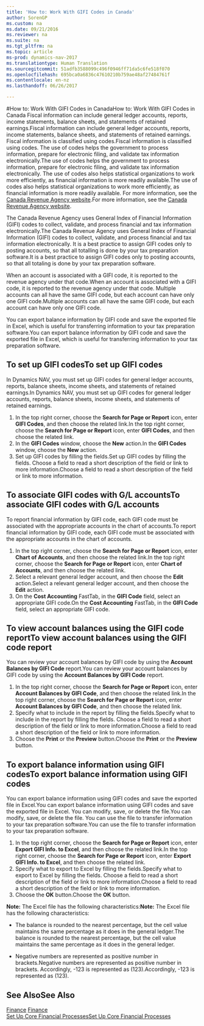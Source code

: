 ```yaml
---
title: 'How to: Work With GIFI Codes in Canada'
author: SorenGP
ms.custom: na
ms.date: 09/21/2016
ms.reviewer: na
ms.suite: na
ms.tgt_pltfrm: na
ms.topic: article
ms-prod: dynamics-nav-2017
ms.translationtype: Human Translation
ms.sourcegitcommit: 51adfb3588099c496f0946ff71da5c6fe518f070
ms.openlocfilehash: 695bca0a6836c47610210b759ae48af27484761f
ms.contentlocale: en-nz
ms.lasthandoff: 06/26/2017

---
```


#<a name="how-to-work-with-gifi-codes-in-canada"></a><span data-ttu-id="41f70-102">How to: Work With GIFI Codes in Canada</span><span class="sxs-lookup"><span data-stu-id="41f70-102">How to: Work With GIFI Codes in Canada</span></span>
<span data-ttu-id="41f70-103">Fiscal information can include general ledger accounts, reports, income statements, balance sheets, and statements of retained earnings.</span><span class="sxs-lookup"><span data-stu-id="41f70-103">Fiscal information can include general ledger accounts, reports, income statements, balance sheets, and statements of retained earnings.</span></span> <span data-ttu-id="41f70-104">Fiscal information is classified using codes.</span><span class="sxs-lookup"><span data-stu-id="41f70-104">Fiscal information is classified using codes.</span></span> <span data-ttu-id="41f70-105">The use of codes helps the government to process information, prepare for electronic filing, and validate tax information electronically.</span><span class="sxs-lookup"><span data-stu-id="41f70-105">The use of codes helps the government to process information, prepare for electronic filing, and validate tax information electronically.</span></span> <span data-ttu-id="41f70-106">The use of codes also helps statistical organizations to work more efficiently, as financial information is more readily available.</span><span class="sxs-lookup"><span data-stu-id="41f70-106">The use of codes also helps statistical organizations to work more efficiently, as financial information is more readily available.</span></span> <span data-ttu-id="41f70-107">For more information, see the [Canada Revenue Agency website](http://www.cra-arc.gc.ca/).</span><span class="sxs-lookup"><span data-stu-id="41f70-107">For more information, see the [Canada Revenue Agency website](http://www.cra-arc.gc.ca/).</span></span>

<span data-ttu-id="41f70-108">The Canada Revenue Agency uses General Index of Financial Information (GIFI) codes to collect, validate, and process financial and tax information electronically.</span><span class="sxs-lookup"><span data-stu-id="41f70-108">The Canada Revenue Agency uses General Index of Financial Information (GIFI) codes to collect, validate, and process financial and tax information electronically.</span></span> <span data-ttu-id="41f70-109">It is a best practice to assign GIFI codes only to posting accounts, so that all totalling is done by your tax preparation software.</span><span class="sxs-lookup"><span data-stu-id="41f70-109">It is a best practice to assign GIFI codes only to posting accounts, so that all totaling is done by your tax preparation software.</span></span>

<span data-ttu-id="41f70-110">When an account is associated with a GIFI code, it is reported to the revenue agency under that code.</span><span class="sxs-lookup"><span data-stu-id="41f70-110">When an account is associated with a GIFI code, it is reported to the revenue agency under that code.</span></span> <span data-ttu-id="41f70-111">Multiple accounts can all have the same GIFI code, but each account can have only one GIFI code.</span><span class="sxs-lookup"><span data-stu-id="41f70-111">Multiple accounts can all have the same GIFI code, but each account can have only one GIFI code.</span></span>

<span data-ttu-id="41f70-112">You can export balance information by GIFI code and save the exported file in Excel, which is useful for transferring information to your tax preparation software.</span><span class="sxs-lookup"><span data-stu-id="41f70-112">You can export balance information by GIFI code and save the exported file in Excel, which is useful for transferring information to your tax preparation software.</span></span>

## <a name="to-set-up-gifi-codes"></a><span data-ttu-id="41f70-113">To set up GIFI codes</span><span class="sxs-lookup"><span data-stu-id="41f70-113">To set up GIFI codes</span></span>
<span data-ttu-id="41f70-114">In Dynamics NAV, you must set up GIFI codes for general ledger accounts, reports, balance sheets, income sheets, and statements of retained earnings.</span><span class="sxs-lookup"><span data-stu-id="41f70-114">In Dynamics NAV, you must set up GIFI codes for general ledger accounts, reports, balance sheets, income sheets, and statements of retained earnings.</span></span>

1. <span data-ttu-id="41f70-115">In the top right corner, choose the **Search for Page or Report** icon, enter **GIFI Codes**, and then choose the related link.</span><span class="sxs-lookup"><span data-stu-id="41f70-115">In the top right corner, choose the **Search for Page or Report** icon, enter **GIFI Codes**, and then choose the related link.</span></span>
2. <span data-ttu-id="41f70-116">In the **GIFI Codes** window, choose the **New** action.</span><span class="sxs-lookup"><span data-stu-id="41f70-116">In the **GIFI Codes** window, choose the **New** action.</span></span>
3. <span data-ttu-id="41f70-117">Set up GIFI codes by filling the fields.</span><span class="sxs-lookup"><span data-stu-id="41f70-117">Set up GIFI codes by filling the fields.</span></span> <span data-ttu-id="41f70-118">Choose a field to read a short description of the field or link to more information.</span><span class="sxs-lookup"><span data-stu-id="41f70-118">Choose a field to read a short description of the field or link to more information.</span></span>

## <a name="to-associate-gifi-codes-with-gl-accounts"></a><span data-ttu-id="41f70-119">To associate GIFI codes with G/L accounts</span><span class="sxs-lookup"><span data-stu-id="41f70-119">To associate GIFI codes with G/L accounts</span></span>
<span data-ttu-id="41f70-120">To report financial information by GIFI code, each GIFI code must be associated with the appropriate accounts in the chart of accounts.</span><span class="sxs-lookup"><span data-stu-id="41f70-120">To report financial information by GIFI code, each GIFI code must be associated with the appropriate accounts in the chart of accounts.</span></span>

1. <span data-ttu-id="41f70-121">In the top right corner, choose the **Search for Page or Report** icon, enter **Chart of Accounts**, and then choose the related link.</span><span class="sxs-lookup"><span data-stu-id="41f70-121">In the top right corner, choose the **Search for Page or Report** icon, enter **Chart of Accounts**, and then choose the related link.</span></span>
2. <span data-ttu-id="41f70-122">Select a relevant general ledger account, and then choose the **Edit** action.</span><span class="sxs-lookup"><span data-stu-id="41f70-122">Select a relevant general ledger account, and then choose the **Edit** action.</span></span>
3. <span data-ttu-id="41f70-123">On the **Cost Accounting** FastTab, in the **GIFI Code** field, select an appropriate GIFI code.</span><span class="sxs-lookup"><span data-stu-id="41f70-123">On the **Cost Accounting** FastTab, in the **GIFI Code** field, select an appropriate GIFI code.</span></span>

## <a name="to-view-account-balances-using-the-gifi-code-report"></a><span data-ttu-id="41f70-124">To view account balances using the GIFI code report</span><span class="sxs-lookup"><span data-stu-id="41f70-124">To view account balances using the GIFI code report</span></span>
<span data-ttu-id="41f70-125">You can review your account balances by GIFI code by using the **Account Balances by GIFI Code** report.</span><span class="sxs-lookup"><span data-stu-id="41f70-125">You can review your account balances by GIFI code by using the **Account Balances by GIFI Code** report.</span></span>

1. <span data-ttu-id="41f70-126">In the top right corner, choose the **Search for Page or Report** icon, enter **Account Balances by GIFI Code**, and then choose the related link.</span><span class="sxs-lookup"><span data-stu-id="41f70-126">In the top right corner, choose the **Search for Page or Report** icon, enter **Account Balances by GIFI Code**, and then choose the related link.</span></span>
2. <span data-ttu-id="41f70-127">Specify what to include in the report by filling the fields.</span><span class="sxs-lookup"><span data-stu-id="41f70-127">Specify what to include in the report by filling the fields.</span></span> <span data-ttu-id="41f70-128">Choose a field to read a short description of the field or link to more information.</span><span class="sxs-lookup"><span data-stu-id="41f70-128">Choose a field to read a short description of the field or link to more information.</span></span>
3. <span data-ttu-id="41f70-129">Choose the **Print** or the **Preview** button.</span><span class="sxs-lookup"><span data-stu-id="41f70-129">Choose the **Print** or the **Preview** button.</span></span>

## <a name="to-export-balance-information-using-gifi-codes"></a><span data-ttu-id="41f70-130">To export balance information using GIFI codes</span><span class="sxs-lookup"><span data-stu-id="41f70-130">To export balance information using GIFI codes</span></span>
<span data-ttu-id="41f70-131">You can export balance information using GIFI codes and save the exported file in Excel.</span><span class="sxs-lookup"><span data-stu-id="41f70-131">You can export balance information using GIFI codes and save the exported file in Excel.</span></span> <span data-ttu-id="41f70-132">You can modify, save, or delete the file.</span><span class="sxs-lookup"><span data-stu-id="41f70-132">You can modify, save, or delete the file.</span></span> <span data-ttu-id="41f70-133">You can use the file to transfer information to your tax preparation software.</span><span class="sxs-lookup"><span data-stu-id="41f70-133">You can use the file to transfer information to your tax preparation software.</span></span>

1. <span data-ttu-id="41f70-134">In the top right corner, choose the **Search for Page or Report** icon, enter **Export GIFI Info. to Excel**, and then choose the related link.</span><span class="sxs-lookup"><span data-stu-id="41f70-134">In the top right corner, choose the **Search for Page or Report** icon, enter **Export GIFI Info. to Excel**, and then choose the related link.</span></span>
2. <span data-ttu-id="41f70-135">Specify what to export to Excel by filling the fields.</span><span class="sxs-lookup"><span data-stu-id="41f70-135">Specify what to export to Excel by filling the fields.</span></span> <span data-ttu-id="41f70-136">Choose a field to read a short description of the field or link to more information.</span><span class="sxs-lookup"><span data-stu-id="41f70-136">Choose a field to read a short description of the field or link to more information.</span></span>
3. <span data-ttu-id="41f70-137">Choose the **OK** button.</span><span class="sxs-lookup"><span data-stu-id="41f70-137">Choose the **OK** button.</span></span>

<span data-ttu-id="41f70-138">**Note:** The Excel file has the following characteristics:</span><span class="sxs-lookup"><span data-stu-id="41f70-138">**Note:** The Excel file has the following characteristics:</span></span>

* <span data-ttu-id="41f70-139">The balance is rounded to the nearest percentage, but the cell value maintains the same percentage as it does in the general ledger.</span><span class="sxs-lookup"><span data-stu-id="41f70-139">The balance is rounded to the nearest percentage, but the cell value maintains the same percentage as it does in the general ledger.</span></span>

* <span data-ttu-id="41f70-140">Negative numbers are represented as positive number in brackets.</span><span class="sxs-lookup"><span data-stu-id="41f70-140">Negative numbers are represented as positive number in brackets.</span></span> <span data-ttu-id="41f70-141">Accordingly, -123 is represented as (123).</span><span class="sxs-lookup"><span data-stu-id="41f70-141">Accordingly, -123 is represented as (123).</span></span>

## <a name="see-also"></a><span data-ttu-id="41f70-142">See Also</span><span class="sxs-lookup"><span data-stu-id="41f70-142">See Also</span></span>
<span data-ttu-id="41f70-143">[Finance](finance-setup.md) </span><span class="sxs-lookup"><span data-stu-id="41f70-143">[Finance](finance-setup.md) </span></span>  
[<span data-ttu-id="41f70-144">Set Up Core Financial Processes</span><span class="sxs-lookup"><span data-stu-id="41f70-144">Set Up Core Financial Processes</span></span>](finance-setup-setup-finance-setup.md)

